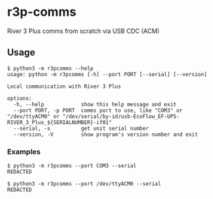 # r3p-comms
River 3 Plus comms from scratch via USB CDC (ACM)

## Usage
```
$ python3 -m r3pcomms --help
usage: python -m r3pcomms [-h] --port PORT [--serial] [--version]

Local communication with River 3 Plus

options:
  -h, --help            show this help message and exit
  --port PORT, -p PORT  comms port to use, like "COM3" or "/dev/ttyACM0" or "/dev/serial/by-id/usb-EcoFlow_EF-UPS-RIVER_3_Plus_${SERIALNUMBER}-if01"
  --serial, -s          get unit serial number
  --version, -V         show program's version number and exit
```
### Examples
```
$ python3 -m r3pcomms --port COM3 --serial
REDACTED
```
```
$ python3 -m r3pcomms --port /dev/ttyACM0 --serial
REDACTED
```